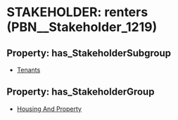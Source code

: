 # STAKEHOLDER: __renters__ (PBN__Stakeholder_1219)

## Property: has_StakeholderSubgroup

* [Tenants](PBN__StakeholderSubgroup_65)

## Property: has_StakeholderGroup

* [Housing And Property](PBN__StakeholderGroup_10)

